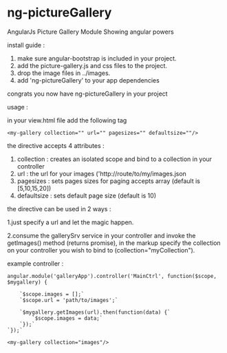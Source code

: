 ng-pictureGallery
=================

AngularJs Picture Gallery Module
Showing angular powers

 

install guide :

1. make sure angular-bootstrap is included in your project.
2. add the picture-gallery.js and css files to the project.
3. drop the image files in ../images.
4. add 'ng-pictureGallery' to your app dependencies

congrats you now have ng-pictureGallery in your project


usage :

in your view.html file add the following tag 

    <my-gallery collection="" url="" pagesizes="" defaultsize=""/>    


the directive accepts 4 attributes :

1. collection  : creates an isolated scope and bind to a collection in your controller
2. url         : the url for your images ('http://route/to/my/images.json
3. pagesizes   : sets pages sizes for paging accepts array (default is [5,10,15,20])
4. defaultsize : sets default page size (default is 10)


the directive can be used in 2 ways :

1.just specify a url and let the magic happen.

2.consume the gallerySrv service in your controller 
and invoke the getImages() method (returns promise),
in the markup specify the collection on your controller 
you wish to bind to (collection="myCollection").

example controller :

`angular.module('galleryApp').controller('MainCtrl', function($scope, $mygallery) {`

        `$scope.images = [];`
        `$scope.url = 'path/to/images';`

        `$mygallery.getImages(url).then(function(data) {`
            `$scope.images = data;`
        `});`
    `});`

 `<my-gallery collection="images"/>`

<code>
